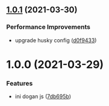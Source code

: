 ## [1.0.1](https://github.com/sentrei/dogan/compare/v1.0.0...v1.0.1) (2021-03-30)

### Performance Improvements

- upgrade husky config ([d0f9433](https://github.com/sentrei/dogan/commit/d0f94332a27a750765a8c35a7f25f2b3265d2679))

# 1.0.0 (2021-03-29)

### Features

- ini dogan js ([7db695b](https://github.com/sentrei/dogan/commit/7db695bbfaa06848c36ec25860bd47b524e26335))
